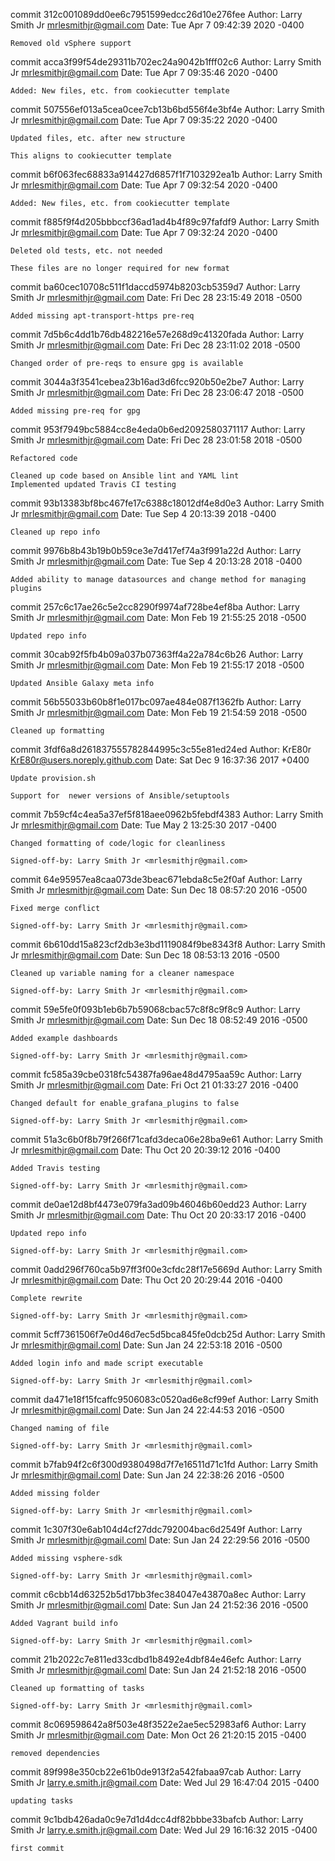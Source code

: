 commit 312c001089dd0ee6c7951599edcc26d10e276fee
Author: Larry Smith Jr <mrlesmithjr@gmail.com>
Date:   Tue Apr 7 09:42:39 2020 -0400

    Removed old vSphere support

commit acca3f99f54de29311b702ec24a9042b1fff02c6
Author: Larry Smith Jr <mrlesmithjr@gmail.com>
Date:   Tue Apr 7 09:35:46 2020 -0400

    Added: New files, etc. from cookiecutter template

commit 507556ef013a5cea0cee7cb13b6bd556f4e3bf4e
Author: Larry Smith Jr <mrlesmithjr@gmail.com>
Date:   Tue Apr 7 09:35:22 2020 -0400

    Updated files, etc. after new structure
    
    This aligns to cookiecutter template

commit b6f063fec68833a914427d6857f1f7103292ea1b
Author: Larry Smith Jr <mrlesmithjr@gmail.com>
Date:   Tue Apr 7 09:32:54 2020 -0400

    Added: New files, etc. from cookiecutter template

commit f885f9f4d205bbbccf36ad1ad4b4f89c97fafdf9
Author: Larry Smith Jr <mrlesmithjr@gmail.com>
Date:   Tue Apr 7 09:32:24 2020 -0400

    Deleted old tests, etc. not needed
    
    These files are no longer required for new format

commit ba60cec10708c511f1daccd5974b8203cb5359d7
Author: Larry Smith Jr <mrlesmithjr@gmail.com>
Date:   Fri Dec 28 23:15:49 2018 -0500

    Added missing apt-transport-https pre-req

commit 7d5b6c4dd1b76db482216e57e268d9c41320fada
Author: Larry Smith Jr <mrlesmithjr@gmail.com>
Date:   Fri Dec 28 23:11:02 2018 -0500

    Changed order of pre-reqs to ensure gpg is available

commit 3044a3f3541cebea23b16ad3d6fcc920b50e2be7
Author: Larry Smith Jr <mrlesmithjr@gmail.com>
Date:   Fri Dec 28 23:06:47 2018 -0500

    Added missing pre-req for gpg

commit 953f7949bc5884cc8e4eda0b6ed2092580371117
Author: Larry Smith Jr <mrlesmithjr@gmail.com>
Date:   Fri Dec 28 23:01:58 2018 -0500

    Refactored code
    
    Cleaned up code based on Ansible lint and YAML lint
    Implemented updated Travis CI testing

commit 93b13383bf8bc467fe17c6388c18012df4e8d0e3
Author: Larry Smith Jr <mrlesmithjr@gmail.com>
Date:   Tue Sep 4 20:13:39 2018 -0400

    Cleaned up repo info

commit 9976b8b43b19b0b59ce3e7d417ef74a3f991a22d
Author: Larry Smith Jr <mrlesmithjr@gmail.com>
Date:   Tue Sep 4 20:13:28 2018 -0400

    Added ability to manage datasources and change method for managing plugins

commit 257c6c17ae26c5e2cc8290f9974af728be4ef8ba
Author: Larry Smith Jr <mrlesmithjr@gmail.com>
Date:   Mon Feb 19 21:55:25 2018 -0500

    Updated repo info

commit 30cab92f5fb4b09a037b07363ff4a22a784c6b26
Author: Larry Smith Jr <mrlesmithjr@gmail.com>
Date:   Mon Feb 19 21:55:17 2018 -0500

    Updated Ansible Galaxy meta info

commit 56b55033b60b8f1e017bc097ae484e087f1362fb
Author: Larry Smith Jr <mrlesmithjr@gmail.com>
Date:   Mon Feb 19 21:54:59 2018 -0500

    Cleaned up formatting

commit 3fdf6a8d261837555782844995c3c55e81ed24ed
Author: KrE80r <KrE80r@users.noreply.github.com>
Date:   Sat Dec 9 16:37:36 2017 +0400

    Update provision.sh
    
    Support for  newer versions of Ansible/setuptools

commit 7b59cf4c4ea5a37ef5f818aee0962b5febdf4383
Author: Larry Smith Jr <mrlesmithjr@gmail.com>
Date:   Tue May 2 13:25:30 2017 -0400

    Changed formatting of code/logic for cleanliness
    
    Signed-off-by: Larry Smith Jr <mrlesmithjr@gmail.com>

commit 64e95957ea8caa073de3beac671ebda8c5e2f0af
Author: Larry Smith Jr <mrlesmithjr@gmail.com>
Date:   Sun Dec 18 08:57:20 2016 -0500

    Fixed merge conflict
    
    Signed-off-by: Larry Smith Jr <mrlesmithjr@gmail.com>

commit 6b610dd15a823cf2db3e3bd1119084f9be8343f8
Author: Larry Smith Jr <mrlesmithjr@gmail.com>
Date:   Sun Dec 18 08:53:13 2016 -0500

    Cleaned up variable naming for a cleaner namespace
    
    Signed-off-by: Larry Smith Jr <mrlesmithjr@gmail.com>

commit 59e5fe0f093b1eb6b7b59068cbac57c8f8c9f8c9
Author: Larry Smith Jr <mrlesmithjr@gmail.com>
Date:   Sun Dec 18 08:52:49 2016 -0500

    Added example dashboards
    
    Signed-off-by: Larry Smith Jr <mrlesmithjr@gmail.com>

commit fc585a39cbe0318fc54387fa96ae48d4795aa59c
Author: Larry Smith Jr <mrlesmithjr@gmail.com>
Date:   Fri Oct 21 01:33:27 2016 -0400

    Changed default for enable_grafana_plugins to false
    
    Signed-off-by: Larry Smith Jr <mrlesmithjr@gmail.com>

commit 51a3c6b0f8b79f266f71cafd3deca06e28ba9e61
Author: Larry Smith Jr <mrlesmithjr@gmail.com>
Date:   Thu Oct 20 20:39:12 2016 -0400

    Added Travis testing
    
    Signed-off-by: Larry Smith Jr <mrlesmithjr@gmail.com>

commit de0ae12d8bf4473e079fa3ad09b46046b60edd23
Author: Larry Smith Jr <mrlesmithjr@gmail.com>
Date:   Thu Oct 20 20:33:17 2016 -0400

    Updated repo info
    
    Signed-off-by: Larry Smith Jr <mrlesmithjr@gmail.com>

commit 0add296f760ca5b97ff3f00e3cfdc28f17e5669d
Author: Larry Smith Jr <mrlesmithjr@gmail.com>
Date:   Thu Oct 20 20:29:44 2016 -0400

    Complete rewrite
    
    Signed-off-by: Larry Smith Jr <mrlesmithjr@gmail.com>

commit 5cff7361506f7e0d46d7ec5d5bca845fe0dcb25d
Author: Larry Smith Jr <mrlesmithjr@gmail.coml>
Date:   Sun Jan 24 22:53:18 2016 -0500

    Added login info and made script executable
    
    Signed-off-by: Larry Smith Jr <mrlesmithjr@gmail.coml>

commit da471e18f15fcaffc9506083c0520ad6e8cf99ef
Author: Larry Smith Jr <mrlesmithjr@gmail.coml>
Date:   Sun Jan 24 22:44:53 2016 -0500

    Changed naming of file
    
    Signed-off-by: Larry Smith Jr <mrlesmithjr@gmail.coml>

commit b7fab94f2c6f300d9380498d7f7e16511d71c1fd
Author: Larry Smith Jr <mrlesmithjr@gmail.coml>
Date:   Sun Jan 24 22:38:26 2016 -0500

    Added missing folder
    
    Signed-off-by: Larry Smith Jr <mrlesmithjr@gmail.coml>

commit 1c307f30e6ab104d4cf27ddc792004bac6d2549f
Author: Larry Smith Jr <mrlesmithjr@gmail.coml>
Date:   Sun Jan 24 22:29:56 2016 -0500

    Added missing vsphere-sdk
    
    Signed-off-by: Larry Smith Jr <mrlesmithjr@gmail.coml>

commit c6cbb14d63252b5d17bb3fec384047e43870a8ec
Author: Larry Smith Jr <mrlesmithjr@gmail.coml>
Date:   Sun Jan 24 21:52:36 2016 -0500

    Added Vagrant build info
    
    Signed-off-by: Larry Smith Jr <mrlesmithjr@gmail.coml>

commit 21b2022c7e811ed33cdbd1b8492e4dbf84e46efc
Author: Larry Smith Jr <mrlesmithjr@gmail.coml>
Date:   Sun Jan 24 21:52:18 2016 -0500

    Cleaned up formatting of tasks
    
    Signed-off-by: Larry Smith Jr <mrlesmithjr@gmail.coml>

commit 8c069598642a8f503e48f3522e2ae5ec52983af6
Author: Larry Smith Jr <mrlesmithjr@gmail.com>
Date:   Mon Oct 26 21:20:15 2015 -0400

    removed dependencies

commit 89f998e350cb22e61b0de913f2a542fabaa97cab
Author: Larry Smith Jr <larry.e.smith.jr@gmail.com>
Date:   Wed Jul 29 16:47:04 2015 -0400

    updating tasks

commit 9c1bdb426ada0c9e7d1d4dcc4df82bbbe33bafcb
Author: Larry Smith Jr <larry.e.smith.jr@gmail.com>
Date:   Wed Jul 29 16:16:32 2015 -0400

    first commit
